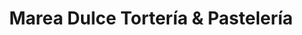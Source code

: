---
title: "Marea Dulce Tortería & Pastelería"
url: /pichilemu/marea-dulce-torteria-y-pasteleria/
shop: pastelería
---